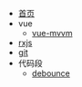 * [首页](/)
* vue
  * [vue-mvvm](note/article/vue-mvvm/index)
* [rxjs](/note/rxjs/README)
* [git](/note/git/index)
* 代码段
  * [debounce](note/code/debounce/index)